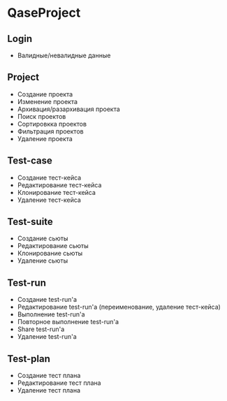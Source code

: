 # QaseProject
## Login
- Валидные/невалидные данные
## Project
- Создание проекта
- Изменение проекта
- Архивация/разархивация проекта
- Поиск проектов
- Сортировкка проектов
- Фильтрация проектов
- Удаление проекта
## Test-case
- Создание тест-кейса
- Редактирование тест-кейса
- Клонирование тест-кейса
- Удаление тест-кейса
## Test-suite
- Создание сьюты
- Редактирование сьюты
- Клонирование сьюты
- Удаление сьюты
## Test-run
- Создание test-run'a
- Редактирование test-run'a (переименование, удаление тест-кейса)
- Выполнение test-run'a
- Повторное выполнение test-run'a
- Share test-run'a
- Удаление test-run'a
## Test-plan
- Создание тест плана
- Редактирование тест плана
- Удаление тест плана